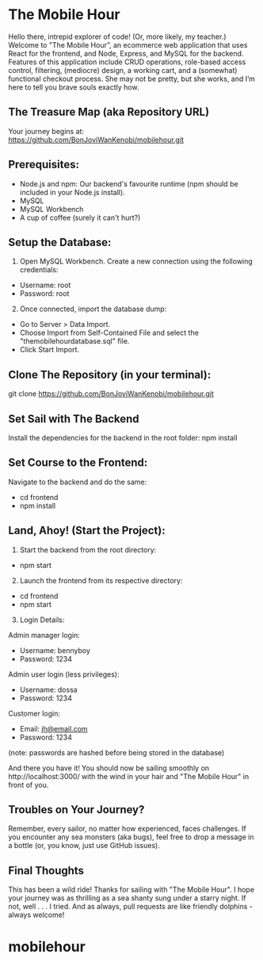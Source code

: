 # The Mobile Hour

Hello there, intrepid explorer of code! (Or, more likely, my teacher.)
Welcome to "The Mobile Hour”, an ecommerce web application that uses React for the frontend, and Node, Express, and MySQL for the backend. Features of this application include CRUD operations, role-based access control, filtering, (mediocre) design, a working cart, and a (somewhat) functional checkout process. She may not be pretty, but she works, and I’m here to tell you brave souls exactly how. 

## The Treasure Map (aka Repository URL)

Your journey begins at: https://github.com/BonJoviWanKenobi/mobilehour.git


##  Prerequisites:
* Node.js and npm: Our backend's favourite runtime (npm should be included in your Node.js install). 
*	MySQL
*	MySQL Workbench
*	A cup of coffee (surely it can't hurt?)

##	Setup the Database:
1. Open MySQL Workbench. Create a new connection using the following credentials:
*	Username: root
*	Password: root
2. Once connected, import the database dump:
*	Go to Server > Data Import.
*	Choose Import from Self-Contained File and select the "themobilehourdatabase.sql" file.
*	Click Start Import.

##	Clone The Repository (in your terminal):
  git clone https://github.com/BonJoviWanKenobi/mobilehour.git


##	Set Sail with The Backend 
  Install the dependencies for the backend in the root folder:
  npm install
 

##	Set Course to the Frontend:
Navigate to the backend and do the same:
* cd frontend
* npm install

##	Land, Ahoy! (Start the Project):
1. Start the backend from the root directory:
* npm start
 
2. Launch the frontend from its respective directory:
* cd frontend
* npm start

3. Login Details:

Admin manager login:
* Username: bennyboy
* Password: 1234

Admin user login (less privileges):
* Username: dossa
* Password: 1234

Customer login:
* Email: jh@email.com
* Password: 1234

(note: passwords are hashed before being stored in the database)

And there you have it! You should now be sailing smoothly on http://localhost:3000/ with the wind in your hair and "The Mobile Hour" in front of you.

## Troubles on Your Journey? 
Remember, every sailor, no matter how experienced, faces challenges. If you encounter any sea monsters (aka bugs), feel free to drop a message in a bottle (or, you know, just use GitHub issues).

## Final Thoughts 
This has been a wild ride! Thanks for sailing with "The Mobile Hour". I hope your journey was as thrilling as a sea shanty sung under a starry night. If not, well . . . I  tried. And as always, pull requests are like friendly dolphins - always welcome!
# mobilehour
